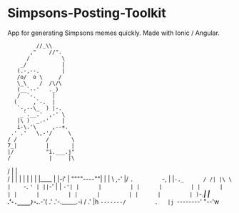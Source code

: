 # Simpsons-Posting-Toolkit
App for generating Simpsons memes quickly. Made with Ionic / Angular. 



             //_\\
           ,"    //".
          /          \
        _/           |
       (.-,--.       |
       /o/  o \     /
       \_\    /  /\/\
       (__`--'   ._)
       /  `-.     |
      (     ,`-.  |
       `-,--\_  ) |-.
        _`.__.'  ,-' \
       |\ )  _.-'    |
       i-\.'\     ,--+.
     .' .'   \,-'/     \
    / /         /       \
    7_|         |       |
    |/          "i.___.j"
    /            |     |\
   /             |     | \
  /              |     |  |
  |              |     |  |
  |____          |     |-i'
   |   """"----""|     | |
   \           ,-'     |/
    `.         `-,     |
     |`-._      / /| |\ \
     |    `-.   `' | ||`-'
     |      |      `-'|
     |      |         |
     |      |         |
     |      |         |
     |      |         |
     |      |         |
     |      |         |
     )`-.___|         |
   .'`-.____)`-.___.-'(
 .'        .'-._____.-i
/        .'           |h
`-------/         .   |j
        `--------' "--'w
